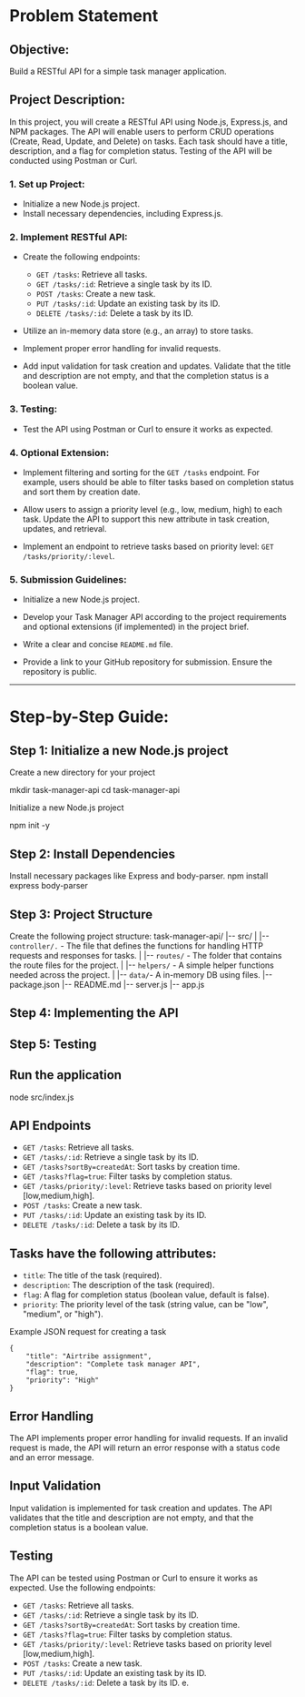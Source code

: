 # Problem Statement

## **Objective:**

Build a RESTful API for a simple task manager application.

## **Project Description:**

In this project, you will create a RESTful API using Node.js, Express.js, and NPM packages. The API will enable users to perform CRUD operations (Create, Read, Update, and Delete) on tasks. Each task should have a title, description, and a flag for completion status. Testing of the API will be conducted using Postman or Curl.

### 1. **Set up Project:**

   - Initialize a new Node.js project.
   - Install necessary dependencies, including Express.js.

### 2. **Implement RESTful API:**

   - Create the following endpoints:

     - `GET /tasks`: Retrieve all tasks.
     - `GET /tasks/:id`: Retrieve a single task by its ID.
     - `POST /tasks`: Create a new task.
     - `PUT /tasks/:id`: Update an existing task by its ID.
     - `DELETE /tasks/:id`: Delete a task by its ID.

   - Utilize an in-memory data store (e.g., an array) to store tasks.

   - Implement proper error handling for invalid requests.

   - Add input validation for task creation and updates. Validate that the title and description are not empty, and that the completion status is a boolean value.

### 3. **Testing:**

   - Test the API using Postman or Curl to ensure it works as expected.

### 4. **Optional Extension:**

   - Implement filtering and sorting for the `GET /tasks` endpoint. For example, users should be able to filter tasks based on completion status and sort them by creation date.

   - Allow users to assign a priority level (e.g., low, medium, high) to each task. Update the API to support this new attribute in task creation, updates, and retrieval.

   - Implement an endpoint to retrieve tasks based on priority level: `GET /tasks/priority/:level`.

### 5. **Submission Guidelines:**

   - Initialize a new Node.js project.

   - Develop your Task Manager API according to the project requirements and optional extensions (if implemented) in the project brief.

   - Write a clear and concise `README.md` file.

   - Provide a link to your GitHub repository for submission. Ensure the repository is public.

---

# Step-by-Step Guide:

## Step 1: Initialize a new Node.js project

 Create a new directory for your project

mkdir task-manager-api
cd task-manager-api

Initialize a new Node.js project

npm init -y

## Step 2: Install Dependencies
Install necessary packages like Express and body-parser.
npm install express body-parser

## Step 3: Project Structure
Create the following project structure:
task-manager-api/
|-- src/
| |-- `controller/.` - The file that defines the functions for handling HTTP requests and responses for tasks.
| |-- `routes/` - The folder that contains the route files for the project.
| |-- `helpers/` - A simple helper functions needed across the project.
| |-- `data/`- A in-memory DB using files.
|-- package.json
|-- README.md
|-- server.js
|-- app.js

## Step 4: Implementing the API

## Step 5: Testing

## Run the application
node src/index.js

## API Endpoints

- `GET /tasks`: Retrieve all tasks.
- `GET /tasks/:id`: Retrieve a single task by its ID.
- `GET /tasks?sortBy=createdAt`: Sort tasks by creation time.
- `GET /tasks?flag=true`: Filter tasks by completion status.
- `GET /tasks/priority/:level`: Retrieve tasks based on priority level [low,medium,high].
- `POST /tasks`: Create a new task.
- `PUT /tasks/:id`: Update an existing task by its ID.
- `DELETE /tasks/:id`: Delete a task by its ID.

## Tasks have the following attributes:

- `title`: The title of the task (required).
- `description`: The description of the task (required).
- `flag`: A flag for completion status (boolean value, default is false).
- `priority`: The priority level of the task (string value, can be "low", "medium", or "high").

Example JSON request for creating a task
```
{
    "title": "Airtribe assignment",
    "description": "Complete task manager API",
    "flag": true,
    "priority": "High"
}
```

## Error Handling
The API implements proper error handling for invalid requests. If an invalid request is made, the API will return an error response with a status code and an error message.

## Input Validation

Input validation is implemented for task creation and updates. The API validates that the title and description are not empty, and that the completion status is a boolean value.

## Testing

The API can be tested using Postman or Curl to ensure it works as expected. Use the following endpoints:

- `GET /tasks`: Retrieve all tasks.
- `GET /tasks/:id`: Retrieve a single task by its ID.
- `GET /tasks?sortBy=createdAt`: Sort tasks by creation time.
- `GET /tasks?flag=true`: Filter tasks by completion status.
- `GET /tasks/priority/:level`: Retrieve tasks based on priority level [low,medium,high].
- `POST /tasks`: Create a new task.
- `PUT /tasks/:id`: Update an existing task by its ID.
- `DELETE /tasks/:id`: Delete a task by its ID.
e.